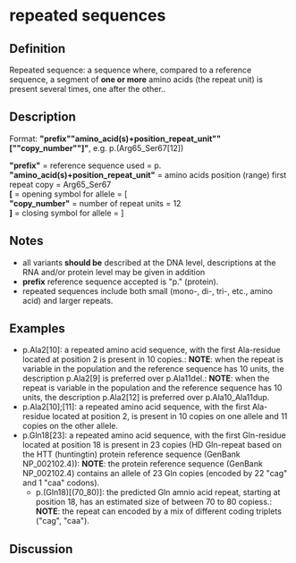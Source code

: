 # repeated sequences

## Definition

Repeated sequence: a sequence where, compared to a reference sequence, a segment of <b>one or more</b> amino acids (the repeat unit) is present several times, one after the other..

## Description

Format:   **"prefix""amino_acid(s)+position_repeat_unit""[""copy_number""]"**,  e.g. p.(Arg65_Ser67[12])

**"prefix"**  =  reference sequence used  =  p.<br>
**"amino_acid(s)+position_repeat_unit"**  =  amino acids position (range) first repeat copy  =  Arg65\_Ser67<br>
**[**  =  opening symbol for allele  =  [<br>
**"copy_number"**  =  number of repeat units  =  12<br>
**]**  =  closing symbol for allele  =  ]

## Notes

* all variants **should be** described at the DNA level, descriptions at the RNA and/or protein level may be given in addition
* **prefix** reference sequence accepted is "p." (protein).
* repeated sequences include both small (mono-, di-, tri-, etc., amino acid) and larger repeats.
## Examples

* p.Ala2[10]: a repeated amino acid sequence, with the first Ala-residue located at position 2 is present in 10 copies.: **NOTE**: when the repeat is variable in the population and the reference sequence has 10 units, the description p.Ala2[9] is preferred over p.Ala11del.: **NOTE**: when the repeat is variable in the population and the reference sequence has 10 units, the description p.Ala2[12] is preferred over p.Ala10\_Ala11dup.
* p.Ala2[10];[11]: a repeated amino acid sequence, with the first Ala-residue located at position 2, is present in 10 copies on one allele and 11 copies on the other allele.
* p.Gln18[23]: a repeated amino acid sequence, with the first Gln-residue located at position 18 is present in 23 copies (HD Gln-repeat based on the HTT (huntingtin) protein reference sequence (GenBank NP\_002102.4)): **NOTE**: the protein reference sequence (GenBank NP\_002102.4) contains an allele of 23 Gln copies (encoded by 22 "cag" and 1 "caa" codons).
    * p.(Gln18)[(70\_80)]: the predicted Gln amnio acid repeat, starting at position 18, has an estimated size of between 70 to 80 copiess.: **NOTE**: the repeat can encoded by a mix of different coding triplets ("cag", "caa").
## Discussion
    


